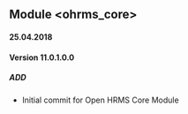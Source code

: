 ## Module <ohrms_core>

#### 25.04.2018
#### Version 11.0.1.0.0
##### ADD
- Initial commit for Open HRMS Core Module